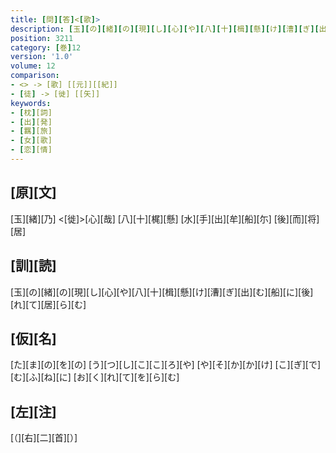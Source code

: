 ```yaml
---
title: [問][答]<[歌]>
description: [玉][の][緒][の][現][し][心][や][八][十][楫][懸][け][漕][ぎ][出][む][船][に][後][れ][て][居][ら][む]
position: 3211
category: [巻]12
version: '1.0'
volume: 12
comparison:
- <> -> [歌] [[元]][[紀]]
- [徒] -> [徙] [[矢]]
keywords:
- [枕][詞]
- [出][発]
- [羈][旅]
- [女][歌]
- [恋][情]
---
```


## [原][文]

[玉][緒][乃] <[徙]>[心][哉] [八][十][梶][懸] [水][手][出][牟][船][尓] [後][而][将][居]

## [訓][読]

[玉][の][緒][の][現][し][心][や][八][十][楫][懸][け][漕][ぎ][出][む][船][に][後][れ][て][居][ら][む]

## [仮][名]

[た][ま][の][を][の] [う][つ][し][こ][こ][ろ][や] [や][そ][か][か][け] [こ][ぎ][で][む][ふ][ね][に] [お][く][れ][て][を][ら][む]

## [左][注]

[（][右][二][首][）]

